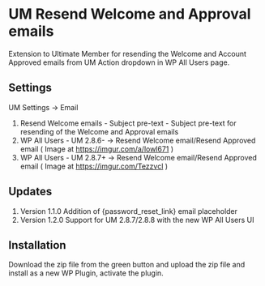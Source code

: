# UM Resend Welcome and Approval emails
Extension to Ultimate Member for resending the Welcome and Account Approved emails from UM Action dropdown in WP All Users page.

## Settings
UM Settings -> Email
1. Resend Welcome emails - Subject pre-text - Subject pre-text for resending of the Welcome and Approval emails
2. WP All Users - UM 2.8.6- -> Resend Welcome email/Resend Approved email ( Image at https://imgur.com/a/lowl671 )
3. WP All Users - UM 2.8.7+ -> Resend Welcome email/Resend Approved email ( Image at https://imgur.com/Tezzvcl )

## Updates
1. Version 1.1.0 Addition of {password_reset_link} email placeholder
2. Version 1.2.0 Support for UM 2.8.7/2.8.8 with the new WP All Users UI

## Installation
Download the zip file from the green button and upload the zip file and install as a new WP Plugin, activate the plugin.
